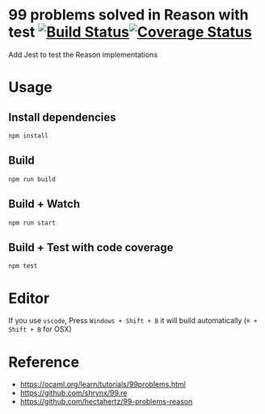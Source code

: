 # 99 problems solved in Reason with test [![Build Status](https://travis-ci.com/Yermouth/99-reason-with-test.svg?token=RpuPVjjegQqPriAv3YeD&branch=master)](https://travis-ci.com/Yermouth/99-reason-with-test)[![Coverage Status](https://coveralls.io/repos/github/Yermouth/99-reason-with-test/badge.svg?branch=master)](https://coveralls.io/github/Yermouth/99-reason-with-test?branch=master)
Add Jest to test the Reason implementations

# Usage
## Install dependencies
```
npm install
```

## Build
```
npm run build
```

## Build + Watch
```
npm run start
```

## Build + Test with code coverage
```
npm test
```

# Editor
If you use `vscode`, Press `Windows + Shift + B` it will build automatically
(`⌘ + Shift + B` for OSX)

# Reference
- https://ocaml.org/learn/tutorials/99problems.html
- https://github.com/shrynx/99.re
- https://github.com/hectahertz/99-problems-reason